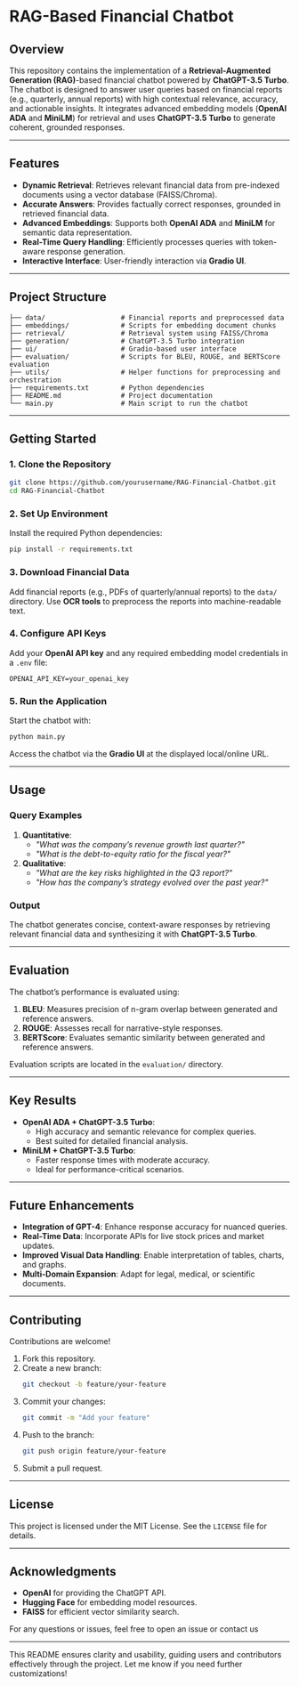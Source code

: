

# **RAG-Based Financial Chatbot**

## Overview  
This repository contains the implementation of a **Retrieval-Augmented Generation (RAG)**-based financial chatbot powered by **ChatGPT-3.5 Turbo**. The chatbot is designed to answer user queries based on financial reports (e.g., quarterly, annual reports) with high contextual relevance, accuracy, and actionable insights. It integrates advanced embedding models (**OpenAI ADA** and **MiniLM**) for retrieval and uses **ChatGPT-3.5 Turbo** to generate coherent, grounded responses.

---

## **Features**
- **Dynamic Retrieval**: Retrieves relevant financial data from pre-indexed documents using a vector database (FAISS/Chroma).  
- **Accurate Answers**: Provides factually correct responses, grounded in retrieved financial data.  
- **Advanced Embeddings**: Supports both **OpenAI ADA** and **MiniLM** for semantic data representation.  
- **Real-Time Query Handling**: Efficiently processes queries with token-aware response generation.  
- **Interactive Interface**: User-friendly interaction via **Gradio UI**.  

---

## **Project Structure**
```plaintext
├── data/                   # Financial reports and preprocessed data
├── embeddings/             # Scripts for embedding document chunks
├── retrieval/              # Retrieval system using FAISS/Chroma
├── generation/             # ChatGPT-3.5 Turbo integration
├── ui/                     # Gradio-based user interface
├── evaluation/             # Scripts for BLEU, ROUGE, and BERTScore evaluation
├── utils/                  # Helper functions for preprocessing and orchestration
├── requirements.txt        # Python dependencies
├── README.md               # Project documentation
└── main.py                 # Main script to run the chatbot
```

---

## **Getting Started**

### **1. Clone the Repository**  
```bash
git clone https://github.com/yourusername/RAG-Financial-Chatbot.git
cd RAG-Financial-Chatbot
```

### **2. Set Up Environment**  
Install the required Python dependencies:  
```bash
pip install -r requirements.txt
```

### **3. Download Financial Data**  
Add financial reports (e.g., PDFs of quarterly/annual reports) to the `data/` directory. Use **OCR tools** to preprocess the reports into machine-readable text.

### **4. Configure API Keys**  
Add your **OpenAI API key** and any required embedding model credentials in a `.env` file:  
```plaintext
OPENAI_API_KEY=your_openai_key
```

### **5. Run the Application**  
Start the chatbot with:  
```bash
python main.py
```
Access the chatbot via the **Gradio UI** at the displayed local/online URL.

---

## **Usage**
### Query Examples
1. **Quantitative**:  
   - *"What was the company’s revenue growth last quarter?"*  
   - *"What is the debt-to-equity ratio for the fiscal year?"*  
2. **Qualitative**:  
   - *"What are the key risks highlighted in the Q3 report?"*  
   - *"How has the company’s strategy evolved over the past year?"*

### Output  
The chatbot generates concise, context-aware responses by retrieving relevant financial data and synthesizing it with **ChatGPT-3.5 Turbo**.

---

## **Evaluation**
The chatbot’s performance is evaluated using:  
1. **BLEU**: Measures precision of n-gram overlap between generated and reference answers.  
2. **ROUGE**: Assesses recall for narrative-style responses.  
3. **BERTScore**: Evaluates semantic similarity between generated and reference answers.  

Evaluation scripts are located in the `evaluation/` directory.

---

## **Key Results**
- **OpenAI ADA + ChatGPT-3.5 Turbo**:  
   - High accuracy and semantic relevance for complex queries.  
   - Best suited for detailed financial analysis.  
- **MiniLM + ChatGPT-3.5 Turbo**:  
   - Faster response times with moderate accuracy.  
   - Ideal for performance-critical scenarios.

---

## **Future Enhancements**
- **Integration of GPT-4**: Enhance response accuracy for nuanced queries.  
- **Real-Time Data**: Incorporate APIs for live stock prices and market updates.  
- **Improved Visual Data Handling**: Enable interpretation of tables, charts, and graphs.  
- **Multi-Domain Expansion**: Adapt for legal, medical, or scientific documents.

---

## **Contributing**
Contributions are welcome!  
1. Fork this repository.  
2. Create a new branch:  
   ```bash
   git checkout -b feature/your-feature
   ```  
3. Commit your changes:  
   ```bash
   git commit -m "Add your feature"
   ```  
4. Push to the branch:  
   ```bash
   git push origin feature/your-feature
   ```  
5. Submit a pull request.

---

## **License**
This project is licensed under the MIT License. See the `LICENSE` file for details.

---

## **Acknowledgments**
- **OpenAI** for providing the ChatGPT API.  
- **Hugging Face** for embedding model resources.  
- **FAISS** for efficient vector similarity search.  

For any questions or issues, feel free to open an issue or contact us 

--- 

This README ensures clarity and usability, guiding users and contributors effectively through the project. Let me know if you need further customizations!
